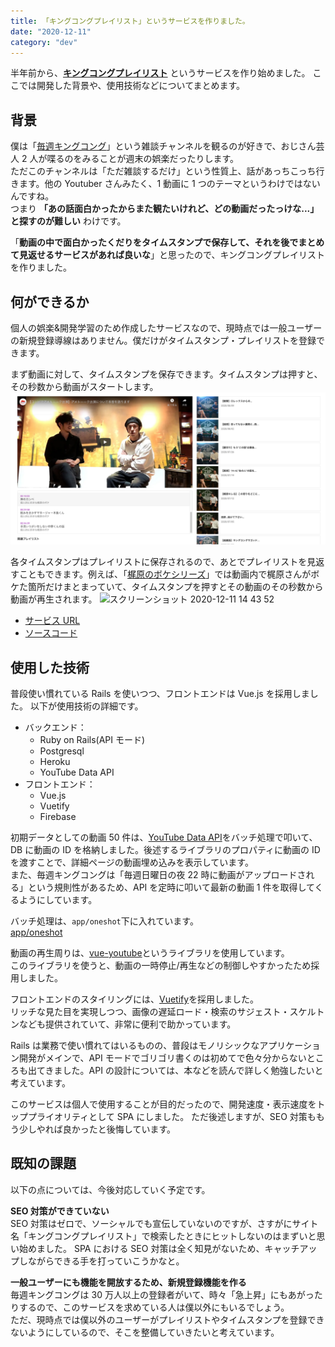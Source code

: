 ```yaml
---
title: 「キングコングプレイリスト」というサービスを作りました。
date: "2020-12-11"
category: "dev"
---
```


半年前から、**[キングコングプレイリスト](https://playlist-2bf49.web.app/)** というサービスを作り始めました。
ここでは開発した背景や、使用技術などについてまとめます。

## 背景

僕は「[毎週キングコング](https://www.youtube.com/user/mainichikingkong)」という雑談チャンネルを観るのが好きで、おじさん芸人 2 人が喋るのをみることが週末の娯楽だったりします。  
ただこのチャンネルは「ただ雑談するだけ」という性質上、話があっちこっち行きます。他の Youtuber さんみたく、1 動画に 1 つのテーマというわけではないんですね。  
つまり **「あの話面白かったからまた観たいけれど、どの動画だったっけな...」と探すのが難しい** わけです。

「**動画の中で面白かったくだりをタイムスタンプで保存して、それを後でまとめて見返せるサービスがあれば良いな**」と思ったので、キングコングプレイリストを作りました。

## 何ができるか

個人の娯楽&開発学習のため作成したサービスなので、現時点では一般ユーザーの新規登録導線はありません。僕だけがタイムスタンプ・プレイリストを登録できます。

まず動画に対して、タイムスタンプを保存できます。タイムスタンプは押すと、その秒数から動画がスタートします。
![screen shot](./image1.png)

各タイムスタンプはプレイリストに保存されるので、あとでプレイリストを見返すこともできます。例えば、「[梶原のボケシリーズ](https://playlist-2bf49.web.app/playlists/2)」では動画内で梶原さんがボケた箇所だけまとまっていて、タイムスタンプを押すとその動画のその秒数から動画が再生されます。
![スクリーンショット 2020-12-11 14 43 52](https://user-images.githubusercontent.com/33926355/101867817-68ebac80-3bbf-11eb-93b0-52edfc5f049e.png)

- [サービス URL](https://playlist-2bf49.web.app)
- [ソースコード](https://github.com/kenzoukenzou/kingkong_playlist)

## 使用した技術

普段使い慣れている Rails を使いつつ、フロントエンドは Vue.js を採用しました。
以下が使用技術の詳細です。

- バックエンド：
  - Ruby on Rails(API モード)
  - Postgresql
  - Heroku
  - YouTube Data API
- フロントエンド：
  - Vue.js
  - Vuetify
  - Firebase

初期データとしての動画 50 件は、[YouTube Data API](https://developers.google.com/youtube/v3)をバッチ処理で叩いて、DB に動画の ID を格納しました。後述するライブラリのプロパティに動画の ID を渡すことで、詳細ページの動画埋め込みを表示しています。  
また、毎週キングコングは「毎週日曜日の夜 22 時に動画がアップロードされる」という規則性があるため、API を定時に叩いて最新の動画 1 件を取得してくるようにしています。

バッチ処理は、`app/oneshot`下に入れています。  
[app/oneshot](https://github.com/kenzoukenzou/kingkong_playlist/tree/master/backend/app/oneshot)

動画の再生周りは、[vue-youtube](https://github.com/anteriovieira/vue-youtube)というライブラリを使用しています。  
このライブラリを使うと、動画の一時停止/再生などの制御しやすかったため採用しました。

フロントエンドのスタイリングには、[Vuetify](https://vuetifyjs.com/)を採用しました。  
リッチな見た目を実現しつつ、画像の遅延ロード・検索のサジェスト・スケルトンなども提供されていて、非常に便利で助かっています。

Rails は業務で使い慣れてはいるものの、普段はモノリシックなアプリケーション開発がメインで、API モードでゴリゴリ書くのは初めてで色々分からないところも出てきました。API の設計については、本などを読んで詳しく勉強したいと考えています。

このサービスは個人で使用することが目的だったので、開発速度・表示速度をトッププライオリティとして SPA にしました。
ただ後述しますが、SEO 対策ももう少しやれば良かったと後悔しています。

## 既知の課題

以下の点については、今後対応していく予定です。

**SEO 対策ができていない**  
SEO 対策はゼロで、ソーシャルでも宣伝していないのですが、さすがにサイト名「キングコングプレイリスト」で検索したときにヒットしないのはまずいと思い始めました。
SPA における SEO 対策は全く知見がないため、キャッチアップしながらできる手を打っていこうかなと。

**一般ユーザーにも機能を開放するため、新規登録機能を作る**  
毎週キングコングは 30 万人以上の登録者がいて、時々「急上昇」にもあがったりするので、このサービスを求めている人は僕以外にもいるでしょう。  
ただ、現時点では僕以外のユーザーがプレイリストやタイムスタンプを登録できないようにしているので、そこを整備していきたいと考えています。

